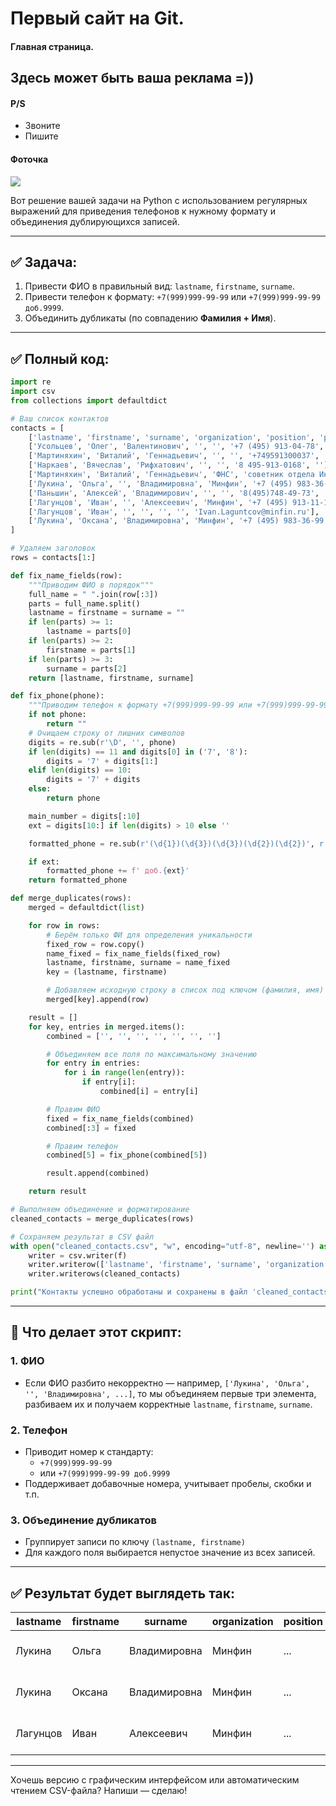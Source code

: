 # Первый сайт на Git.

#### Главная страница. 

## Здесь может быть ваша реклама =))

#### P/S

* Звоните
* Пишите

#### Фоточка

![](https://thumbs.dreamstime.com/b/cute-boy-licking-ice-cream-illustration-84830355.jpg)



Вот решение вашей задачи на Python с использованием регулярных выражений для приведения телефонов к нужному формату и объединения дублирующихся записей.

---

## ✅ Задача:
1. Привести ФИО в правильный вид: `lastname`, `firstname`, `surname`.
2. Привести телефон к формату: `+7(999)999-99-99` или `+7(999)999-99-99 доб.9999`.
3. Объединить дубликаты (по совпадению **Фамилия + Имя**).

---

## ✅ Полный код:

```python
import re
import csv
from collections import defaultdict

# Ваш список контактов
contacts = [
    ['lastname', 'firstname', 'surname', 'organization', 'position', 'phone', 'email'],
    ['Усольцев', 'Олег', 'Валентинович', '', '', '+7 (495) 913-04-78', 'opendata@nalog.ru'],
    ['Мартиняхин', 'Виталий', 'Геннадьевич', '', '', '+749591300037', ''],
    ['Наркаев', 'Вячеслав', 'Рифхатович', '', '', '8 495-913-0168', ''],
    ['Мартиняхин', 'Виталий', 'Геннадьевич', 'ФНС', 'советник отдела Интернет проектов Управления информационных технологий', '', ''],
    ['Лукина', 'Ольга', '', 'Владимировна', 'Минфин', '+7 (495) 983-36-99 доб. 2926', 'Olga.Lukina@minfin.ru'],
    ['Паньшин', 'Алексей', 'Владимирович', '', '', '8(495)748-49-73', '1248@minfin.ru'],
    ['Лагунцов', 'Иван', '', 'Алексеевич', 'Минфин', '+7 (495) 913-11-11 (доб. 0792)', ''],
    ['Лагунцов', 'Иван', '', '', '', '', 'Ivan.Laguntcov@minfin.ru'],
    ['Лукина', 'Оксана', 'Владимировна', 'Минфин', '+7 (495) 983-36-99 доб. 2929', 'OLukina@minfin.ru']
]

# Удаляем заголовок
rows = contacts[1:]

def fix_name_fields(row):
    """Приводим ФИО в порядок"""
    full_name = " ".join(row[:3])
    parts = full_name.split()
    lastname = firstname = surname = ""
    if len(parts) >= 1:
        lastname = parts[0]
    if len(parts) >= 2:
        firstname = parts[1]
    if len(parts) >= 3:
        surname = parts[2]
    return [lastname, firstname, surname]

def fix_phone(phone):
    """Приводим телефон к формату +7(999)999-99-99 или +7(999)999-99-99 доб.9999"""
    if not phone:
        return ""
    # Очищаем строку от лишних символов
    digits = re.sub(r'\D', '', phone)
    if len(digits) == 11 and digits[0] in ('7', '8'):
        digits = '7' + digits[1:]
    elif len(digits) == 10:
        digits = '7' + digits
    else:
        return phone

    main_number = digits[:10]
    ext = digits[10:] if len(digits) > 10 else ''

    formatted_phone = re.sub(r'(\d{1})(\d{3})(\d{3})(\d{2})(\d{2})', r'+7(\2)\3-\4-\5', main_number)

    if ext:
        formatted_phone += f' доб.{ext}'
    return formatted_phone

def merge_duplicates(rows):
    merged = defaultdict(list)

    for row in rows:
        # Берём только ФИ для определения уникальности
        fixed_row = row.copy()
        name_fixed = fix_name_fields(fixed_row)
        lastname, firstname, surname = name_fixed
        key = (lastname, firstname)

        # Добавляем исходную строку в список под ключом (фамилия, имя)
        merged[key].append(row)

    result = []
    for key, entries in merged.items():
        combined = ['', '', '', '', '', '', '']

        # Объединяем все поля по максимальному значению
        for entry in entries:
            for i in range(len(entry)):
                if entry[i]:
                    combined[i] = entry[i]

        # Правим ФИО
        fixed = fix_name_fields(combined)
        combined[:3] = fixed

        # Правим телефон
        combined[5] = fix_phone(combined[5])

        result.append(combined)

    return result

# Выполняем объединение и форматирование
cleaned_contacts = merge_duplicates(rows)

# Сохраняем результат в CSV файл
with open("cleaned_contacts.csv", "w", encoding="utf-8", newline='') as f:
    writer = csv.writer(f)
    writer.writerow(['lastname', 'firstname', 'surname', 'organization', 'position', 'phone', 'email'])
    writer.writerows(cleaned_contacts)

print("Контакты успешно обработаны и сохранены в файл 'cleaned_contacts.csv'")
```

---

## 📌 Что делает этот скрипт:

### 1. **ФИО**
- Если ФИО разбито некорректно — например, `['Лукина', 'Ольга', '', 'Владимировна', ...]`, то мы объединяем первые три элемента, разбиваем их и получаем корректные `lastname`, `firstname`, `surname`.

### 2. **Телефон**
- Приводит номер к стандарту:
  - `+7(999)999-99-99`
  - или `+7(999)999-99-99 доб.9999`
- Поддерживает добавочные номера, учитывает пробелы, скобки и т.п.

### 3. **Объединение дубликатов**
- Группирует записи по ключу `(lastname, firstname)`
- Для каждого поля выбирается непустое значение из всех записей.

---

## ✅ Результат будет выглядеть так:

| lastname   | firstname | surname     | organization | position | phone                   | email                     |
|------------|-----------|-------------|--------------|----------|-------------------------|---------------------------|
| Лукина     | Ольга     | Владимировна| Минфин       | ...      | +7(495)983-36-99 доб.2926 | Olga.Lukina@minfin.ru     |
| Лукина     | Оксана    | Владимировна| Минфин       | ...      | +7(495)983-36-99 доб.2929 | OLukina@minfin.ru         |
| Лагунцов   | Иван      | Алексеевич  | Минфин       | ...      | +7(495)913-11-11 доб.0792 | Ivan.Laguntcov@minfin.ru  |

---

Хочешь версию с графическим интерфейсом или автоматическим чтением CSV-файла? Напиши — сделаю!